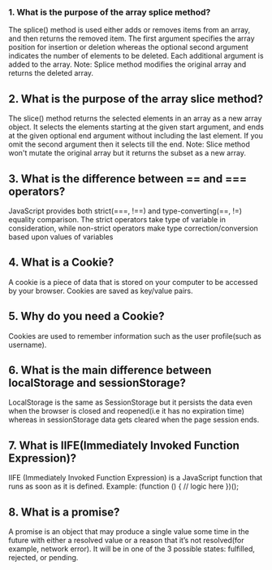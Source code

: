 ### 1. **What is the purpose of the array splice method?**
The splice() method is used either adds or removes items from an array, and then returns the removed item. 
The first argument specifies the array position for insertion or deletion whereas the optional second argument indicates the number of elements to be deleted. Each additional argument is added to the array.
Note: Splice method modifies the original array and returns the deleted array.

## 2. **What is the purpose of the array slice method?**
The slice() method returns the selected elements in an array as a new array object. It selects the elements starting at the given start argument, and ends at the given optional end argument without including the last element. If you omit the second argument then it selects till the end.
Note: Slice method won't mutate the original array but it returns the subset as a new array.

## 3. **What is the difference between == and === operators?**
JavaScript provides both strict(===, !==) and type-converting(==, !=) equality comparison. The strict operators take type of variable in consideration, while non-strict operators make type correction/conversion based upon values of variables

## 4. **What is a Cookie?**
A cookie is a piece of data that is stored on your computer to be accessed by your browser. Cookies are saved as key/value pairs.

## 5. **Why do you need a Cookie?**
Cookies are used to remember information such as the user profile(such as username).

## 6. **What is the main difference between localStorage and sessionStorage?**
LocalStorage is the same as SessionStorage but it persists the data even when the browser is closed and reopened(i.e it has no expiration time) whereas in sessionStorage data gets cleared when the page session ends.

## 7. **What is IIFE(Immediately Invoked Function Expression)?**
IIFE (Immediately Invoked Function Expression) is a JavaScript function that runs as soon as it is defined.
Example:
(function () {
  // logic here
})();

## 8. **What is a promise?**
A promise is an object that may produce a single value some time in the future with either a resolved value or a reason that it’s not resolved(for example, network error). It will be in one of the 3 possible states: fulfilled, rejected, or pending.
